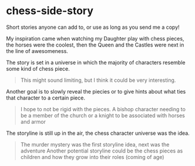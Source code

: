 # chess-side-story
Short stories anyone can add to, or use as long as you send me a copy!

My inspiration came when watching my Daughter play with chess pieces, the horses were the coolest, then the Queen and the Castles were next in the line of awesomeness.

The story is set in a universe in which the majority of characters resemble some kind of chess piece.  
> This might sound limiting, but I think it could be very interesting.

Another goal is to slowly reveal the piecies or to give hints about what ties that character to a certain piece.
> I hope to not be rigid with the pieces.  A bishop character needing to be a member of the church or a knight to be associated with horses and armor

The storyline is still up in the air, the chess character universe was the idea.
> The murder mystery was the first storyline idea, next was the adventure
> Another potential storyline could be the chess pieces as children and how they grow into their roles (coming of age)

